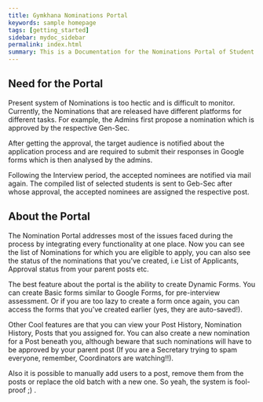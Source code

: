 ```yaml
---
title: Gymkhana Nominations Portal
keywords: sample homepage
tags: [getting_started]
sidebar: mydoc_sidebar
permalink: index.html
summary: This is a Documentation for the Nominations Portal of Student Gymkhana, IIT-Kanpur. If you are in charge of maintaining the code or if you simply want the information about the application, this doc is for you.
---
```


## Need for the Portal

Present system of Nominations is too hectic and is difficult to monitor. Currently, the Nominations that are released 
have different platforms for different tasks. For example, the Admins first propose a nomination which is approved by 
the respective Gen-Sec. 

After getting the approval, the target audience is notified about the application process and are
required to submit their responses in Google forms which is then analysed by the admins.

Following the Interview period, the accepted nominees are notified via mail again. The compiled list of selected students is
sent to Geb-Sec after whose approval, the accepted nominees are assigned the respective post.

## About the Portal

The Nomination Portal addresses most of the issues faced during the process by integrating every functionality at one place.
Now you can see the list of Nominations for which you are eligible to apply, you can also see the status of the nominations 
that you've created, i.e List of Applicants, Approval status from your parent posts etc. 

The best feature about the portal is the ability to create Dynamic Forms. You can create Basic forms similar to Google Forms,
for pre-interview assessment. Or if you are too lazy to create a form once again, you can access the forms that you've created 
earlier (yes, they are auto-saved!). 

Other Cool features are that you can view your Post History, Nomination History, Posts that you assigned for. You can also
create a new nomination for a Post beneath you, although beware that such nominations will have to be approved by your 
parent post (If you are a Secretary trying to spam everyone, remember, Coordinators are watching!!).

Also it is possible to manually add users to a post, remove them from the posts or replace the old batch with a new one. 
So yeah, the system is fool-proof ;) .